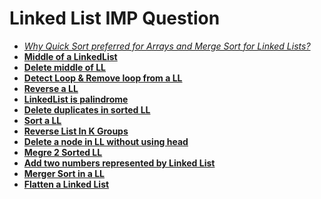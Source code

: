 # Linked List IMP Question 

- [*Why Quick Sort preferred for Arrays and Merge Sort for Linked Lists?*](https://www.geeksforgeeks.org/why-quick-sort-preferred-for-arrays-and-merge-sort-for-linked-lists/#:~:text=Quick%20Sort%20in%20its%20general,running%20time%20of%20the%20algorithm.)
- [**Middle of a LinkedList**](MiddleofLL.md)
- [**Delete middle of LL**](DeleteMiddleOfLL.md)
- [**Detect Loop & Remove loop from a LL**](DetectandRemove.md)
- [**Reverse a LL**](ReverseLLSoln.md)
- [**LinkedList is palindrome**](PalindromLL.md)
- [**Delete duplicates in sorted LL**](RemoveDuplicateFromLL.md)
- [**Sort a LL**](Sort0s1sand2s.md)
- [**Reverse List In K Groups**](LLReverseKGroups.md)
- [**Delete a node in LL without using head**](DeleteNodeNoHead.md)
- [**Megre 2 Sorted LL**](Merge2SortedLL.md)
- [**Add two numbers represented by Linked List**](Add2NumInLL.md)
- [**Merger Sort in a LL**](MergeSortLL.md)
- [**Flatten a Linked List**](FlattenLL.md)
<!-- - [**Delete the whole LL**]() -->
<!-- - [**Separate even and odd nodes in a LL**]() -->
<!-- - [**The intersection point of two LL**]() -->